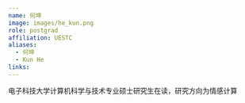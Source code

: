 ```yaml
---
name: 何坤
image: images/he_kun.png
role: postgrad
affiliation: UESTC
aliases:
  - 何坤
  - Kun He
links:
---
```


电子科技大学计算机科学与技术专业硕士研究生在读，研究方向为情感计算

